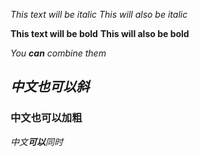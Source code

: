*This text will be italic*
_This will also be italic_

**This text will be bold**
__This will also be bold__

_You **can** combine them_

## _中文也可以斜_
### **中文也可以加粗**

_中文**可以**同时_
